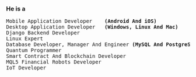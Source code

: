 <h3>He is a</h3>
<pre>
Mobile Application Developer    <b>(Android And iOS)</b>
Desktop Application Developer   <b>(Windows, Linux And Mac)</b>
Django Backend Developer
Linux Expert
Database Developer, Manager And Engineer <b>(MySQL And PostgreSQL)</b>
Quantum Programmer</b>
Smart Contract And Blockchain Developer
MQL5 Financial Robots Developer
IoT Developer
</pre>
